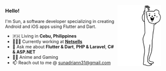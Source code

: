 <img 
  align="right" 
  height="200" 
  src="waving.gif"
/>
<div>
  <h3>Hello!</h3>
  <p>I'm Sun, a software developer specializing in creating Android and iOS apps using Flutter and Dart.</p>
  <ul>
    <li>🇵🇭 Living in <b>Cebu, Philippines</b></li>
    <li>👨🏻‍💻 Currently working at <b><a href="http://netsells.co.uk/" target="_blank">Netsells</a></b></li>
    <li>💬 Ask me about <b>Flutter & Dart</b>, <b>PHP & Laravel</b>, <b>C# & ASP.NET</b></li>
    <li>👍🏼 Anime and Gaming</li>
    <li>📫 Reach out to me @ <a href="mailto:sunadriann31@gmail.com">sunadriann31@gmail.com</a></li>
  </ul>
</div>
